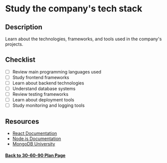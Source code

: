 # Study the company's tech stack

## Description

Learn about the technologies, frameworks, and tools used in the company's projects.

## Checklist

- [ ] Review main programming languages used
- [ ] Study frontend frameworks
- [ ] Learn about backend technologies
- [ ] Understand database systems
- [ ] Review testing frameworks
- [ ] Learn about deployment tools
- [ ] Study monitoring and logging tools

## Resources

- [React Documentation](https://reactjs.org/docs/getting-started.html)
- [Node.js Documentation](https://nodejs.org/en/docs/)
- [MongoDB University](https://university.mongodb.com/)

#### [Back to 30-60-90 Plan Page](../README.md)
